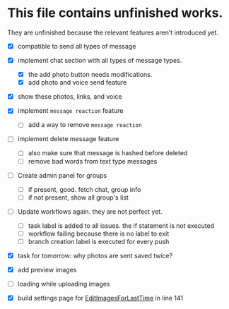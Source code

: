 # This file contains unfinished works.

They are unfinished because the relevant features aren't introduced yet.

-   [x] compatible to send all types of message
-   [x] implement chat section with all types of message types.
    -   [x] the add photo button needs modifications.
    -   [x] add photo and voice send feature
-   [x] show these photos, links, and voice
-   [x] implement `message reaction` feature
    -   [ ] add a way to remove `message reaction`
-   [ ] implement delete message feature
    -   [ ] also make sure that message is hashed before deleted
    -   [ ] remove bad words from text type messages
-   [ ] Create admin panel for groups
    -   [ ] if present, good. fetch chat, group info
    -   [ ] if not present, show all group's list
-   [ ] Update workflows again. they are not perfect yet.

    -   [ ] task label is added to all issues. the if statement is not executed
    -   [ ] workflow failing because there is no label to exit
    -   [ ] branch creation label is executed for every push

-   [x] task for tomorrow: why photos are sent saved twice?
-   [x] add preview images
-   [ ] loading while uploading images
-   [x] build settings page for [EditImagesForLastTime](<app/(authorized)/chats/[group]/EditImagesForLastTime.tsx>) in line 141
